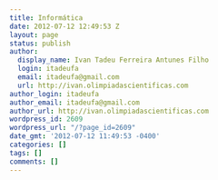 ```yaml
---
title: Informática
date: 2012-07-12 12:49:53 Z
layout: page
status: publish
author:
  display_name: Ivan Tadeu Ferreira Antunes Filho
  login: itadeufa
  email: itadeufa@gmail.com
  url: http://ivan.olimpiadascientificas.com
author_login: itadeufa
author_email: itadeufa@gmail.com
author_url: http://ivan.olimpiadascientificas.com
wordpress_id: 2609
wordpress_url: "/?page_id=2609"
date_gmt: '2012-07-12 11:49:53 -0400'
categories: []
tags: []
comments: []
---
```


